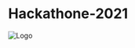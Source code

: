 
#                                              Hackathone-2021   

![Logo](https://scontent.fjai9-1.fna.fbcdn.net/v/t1.6435-9/cp0/e15/q65/p320x320/121683633_101041045135709_1850685756285125449_n.jpg?_nc_cat=104&ccb=1-5&_nc_sid=85a577&_nc_ohc=44Huir95jysAX96NwYm&_nc_ht=scontent.fjai9-1.fna&oh=06d47dee6750118c67b14e00ace7de76&oe=61C07763)



